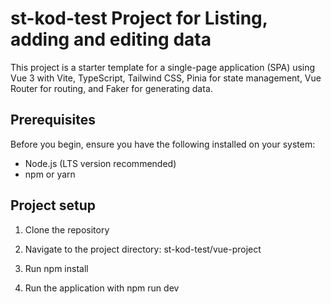 # st-kod-test Project for Listing, adding and editing data

This project is a starter template for a single-page application (SPA) using Vue 3 with Vite, TypeScript, Tailwind CSS, Pinia for state management, Vue Router for routing, and Faker for generating data. 

## Prerequisites

Before you begin, ensure you have the following installed on your system:

- Node.js (LTS version recommended)
- npm or yarn

## Project setup

1. Clone the repository

2. Navigate to the project directory: st-kod-test/vue-project

3. Run npm install

4. Run the application with npm run dev


